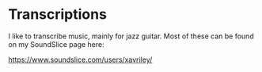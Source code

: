 # Transcriptions

I like to transcribe music, mainly for jazz guitar. Most of these can be found on my SoundSlice page here:

https://www.soundslice.com/users/xavriley/
